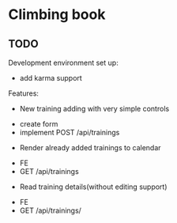 Climbing book
=============


TODO
-----

Development environment set up:

* add karma support


Features:

* New training adding with very simple controls
 - create form
 - implement POST /api/trainings
* Render already added trainings to calendar
 - FE
 - GET /api/trainings
* Read training details(without editing support)
 - FE
 - GET /api/trainings/<training-id>
